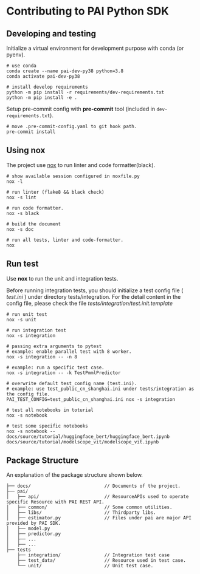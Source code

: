 # Contributing to PAI Python SDK

## Developing and testing

Initialize a virtual environment for development purpose with conda (or pyenv).

```shell
# use conda
conda create --name pai-dev-py38 python=3.8
conda activate pai-dev-py38

# install develop requirements
python -m pip install -r requirements/dev-requirements.txt
python -m pip install -e .
```

Setup pre-commit config with **pre-commit** tool (included in `dev-requirements.txt`).

```shell
# move .pre-commit-config.yaml to git hook path.
pre-commit install
```

Using nox
---------

The project use [nox](https://nox.readthedocs.io/en/latest/) to run linter and code formatter(black).

```shell
# show available session configured in noxfile.py
nox -l

# run linter (flake8 && black check)
nox -s lint

# run code formatter.
nox -s black

# build the document
nox -s doc

# run all tests, linter and code-formatter.
nox
```

Run test
--------

Use **nox** to run the unit and integration tests.

Before running integration tests, you should initialize a test config file ( *test.ini* ) under directory tests/integration. For the detail content in the config file, please check the file *tests/integration/test.init.template*

```shell
# run unit test
nox -s unit

# run integration test
nox -s integration

# passing extra arguments to pytest
# example: enable parallel test with 8 worker.
nox -s integration -- -n 8

# example: run a specific test case.
nox -s integration -- -k TestPmmlPredictor

# overwrite default test_config name (test.ini).
# example: use test_public_cn_shanghai.ini under tests/integration as the config file.
PAI_TEST_CONFIG=test_public_cn_shanghai.ini nox -s integration

# test all notebooks in toturial
nox -s notebook

# test some specific notebooks
nox -s notebook -- docs/source/tutorial/huggingface_bert/huggingface_bert.ipynb docs/source/tutorial/modelscope_vit/modelscope_vit.ipynb
```


## Package Structure

An explanation of the package structure shown below.

```plain
├── docs/                           // Documents of the project.
├── pai/
│   ├── api/                        // ResourceAPIs used to operate specific Resource with PAI REST API.
│   ├── common/                     // Some common utilities.
│   ├── libs/                       // Thirdparty libs.
│   ├── estimator.py                // Files under pai are major API provided by PAI SDK.
│   ├── model.py
│   ├── predictor.py
│   ├── ...
│   ├── ...
├── tests
    ├── integration/                // Integration test case
    ├── test_data/                  // Resource used in test case.
    └── unit/                       // Unit test case.

```
